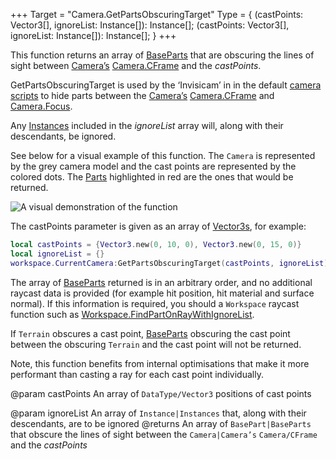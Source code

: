 +++
Target = "Camera.GetPartsObscuringTarget"
Type = { (castPoints: Vector3[], ignoreList: Instance[]): Instance[]; (castPoints: Vector3[], ignoreList: Instance[]): Instance[]; }
+++

This function returns an array of [BaseParts](https://developer.roblox.com/api-reference/class/BasePart) that are obscuring the lines of sight between [Camera’s](https://developer.roblox.com/api-reference/class/Camera) [Camera.CFrame](https://developer.roblox.com/api-reference/property/Camera/CFrame) and the *castPoints*.GetPartsObscuringTarget is used by the ‘Invisicam’ in in the default [camera scripts][1] to hide parts between the [Camera’s](https://developer.roblox.com/api-reference/class/Camera) [Camera.CFrame](https://developer.roblox.com/api-reference/property/Camera/CFrame) and [Camera.Focus](https://developer.roblox.com/api-reference/property/Camera/Focus).Any [Instances](https://developer.roblox.com/api-reference/class/Instance) included in the *ignoreList* array will, along with their descendants, be ignored.See below for a visual example of this function. The `Camera` is represented by the grey camera model and the cast points are represented by the colored dots. The [Parts](https://developer.roblox.com/api-reference/class/Part) highlighted in red are the ones that would be returned.![A visual demonstration of the function][2]The castPoints parameter is given as an array of [Vector3s](https://developer.roblox.com/search#stq=Vector3), for example:```lualocal castPoints = {Vector3.new(0, 10, 0), Vector3.new(0, 15, 0)}local ignoreList = {}workspace.CurrentCamera:GetPartsObscuringTarget(castPoints, ignoreList)```The array of [BaseParts](https://developer.roblox.com/api-reference/class/BasePart) returned is in an arbitrary order, and no additional raycast data is provided (for example hit position, hit material and surface normal). If this information is required, you should a `Workspace` raycast function such as [Workspace.FindPartOnRayWithIgnoreList](https://developer.roblox.com/api-reference/function/Workspace/FindPartOnRayWithIgnoreList).If `Terrain` obscures a cast point, [BaseParts](https://developer.roblox.com/api-reference/class/BasePart) obscuring the cast point between the obscuring `Terrain` and the cast point will not be returned.Note, this function benefits from internal optimisations that make it more performant than casting a ray for each cast point individually.[1]: http://robloxdev.com/articles/Movement-and-camera-controls[2]: https://developer.roblox.com/assets/5b842528a3326f570bb88a6b/GetPartsObscuringTarget.png@param castPoints An array of `DataType/Vector3` positions of cast points@param ignoreList An array of `Instance|Instances` that, along with their descendants, are to be ignored@returns An array of `BasePart|BaseParts` that obscure the lines of sight between the `Camera|Camera’s` `Camera/CFrame` and the *castPoints*